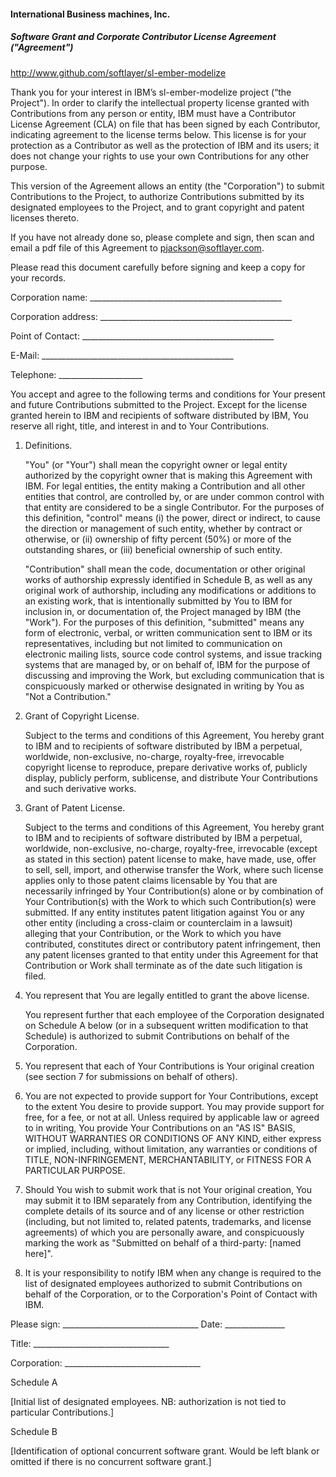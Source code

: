 #### International Business machines, Inc.
##### Software Grant and Corporate Contributor License Agreement ("Agreement")

http://www.github.com/softlayer/sl-ember-modelize


Thank you for your interest in IBM’s sl-ember-modelize project (“the Project").
In order to clarify the intellectual property license granted with Contributions
from any person or entity, IBM must have a Contributor License Agreement (CLA)
on file that has been signed by each Contributor, indicating agreement to the
license terms below. This license is for your protection as a Contributor as
well as the protection of IBM and its users; it does not change your rights to
use your own Contributions for any other purpose.

This version of the Agreement allows an entity (the "Corporation") to submit
Contributions to the Project, to authorize Contributions submitted by its
designated employees to the Project, and to grant copyright and patent licenses
thereto.

If you have not already done so, please complete and sign, then scan and email a
pdf file of this Agreement to pjackson@softlayer.com.



Please read this document carefully before signing and keep a copy for your
records.

Corporation name:    ________________________________________________

Corporation address: ________________________________________________

Point of Contact:    ________________________________________________

E-Mail:              ________________________________________________

Telephone:           _____________________


You accept and agree to the following terms and conditions for Your present and
future Contributions submitted to the Project. Except for the license granted
herein to IBM and recipients of software distributed by IBM, You reserve all
right, title, and interest in and to Your Contributions.

1. Definitions.

   "You" (or "Your") shall mean the copyright owner or legal entity
   authorized by the copyright owner that is making this Agreement
   with IBM. For legal entities, the entity making a Contribution and
   all other entities that control, are controlled by, or are under
   common control with that entity are considered to be a single
   Contributor. For the purposes of this definition, "control" means
   (i) the power, direct or indirect, to cause the direction or
   management of such entity, whether by contract or otherwise, or
   (ii) ownership of fifty percent (50%) or more of the outstanding
   shares, or (iii) beneficial ownership of such entity.

   "Contribution" shall mean the code, documentation or other original
   works of authorship expressly identified in Schedule B, as well as
   any original work of authorship, including any modifications or
   additions to an existing work, that is intentionally submitted by
   You to IBM for inclusion in, or documentation of, the Project managed
   by IBM (the "Work"). For the purposes of this definition, "submitted"
   means any form of electronic, verbal, or written communication sent to
   IBM or its representatives, including but not limited to communication
   on electronic mailing lists, source code control systems, and issue
   tracking systems that are managed by, or on behalf of, IBM for the
   purpose of discussing and improving the Work, but excluding
   communication that is conspicuously marked or otherwise designated
   in writing by You as "Not a Contribution."

2. Grant of Copyright License.

   Subject to the terms and conditions of this Agreement,
   You hereby grant to IBM and to recipients of software
   distributed by IBM a perpetual, worldwide, non-exclusive,
   no-charge, royalty-free, irrevocable copyright license to
   reproduce, prepare derivative works of, publicly display,
   publicly perform, sublicense, and distribute Your Contributions
   and such derivative works.

3. Grant of Patent License.

   Subject to the terms and conditions of this Agreement,
   You hereby grant to IBM and to recipients of software
   distributed by IBM a perpetual, worldwide, non-exclusive,
   no-charge, royalty-free, irrevocable (except as
   stated in this section) patent license to make, have made, use,
   offer to sell, sell, import, and otherwise transfer the Work,
   where such license applies only to those patent claims licensable
   by You that are necessarily infringed by Your Contribution(s)
   alone or by combination of Your Contribution(s) with the Work to
   which such Contribution(s) were submitted. If any entity institutes
   patent litigation against You or any other entity (including a
   cross-claim or counterclaim in a lawsuit) alleging that your
   Contribution, or the Work to which you have contributed, constitutes
   direct or contributory patent infringement, then any patent licenses
   granted to that entity under this Agreement for that Contribution or
   Work shall terminate as of the date such litigation is filed.

4. You represent that You are legally entitled to grant the above
   license.

   You represent further that each employee of the Corporation
   designated on Schedule A below (or in a subsequent written
   modification to that Schedule) is authorized to submit
   Contributions on behalf of the Corporation.

5. You represent that each of Your Contributions is Your original
   creation (see section 7 for submissions on behalf of others).

6. You are not expected to provide support for Your Contributions,
   except to the extent You desire to provide support. You may provide
   support for free, for a fee, or not at all. Unless required by
   applicable law or agreed to in writing, You provide Your
   Contributions on an "AS IS" BASIS, WITHOUT WARRANTIES OR CONDITIONS
   OF ANY KIND, either express or implied, including, without
   limitation, any warranties or conditions of TITLE, NON-INFRINGEMENT,
   MERCHANTABILITY, or FITNESS FOR A PARTICULAR PURPOSE.

7. Should You wish to submit work that is not Your original creation,
   You may submit it to IBM separately from any
   Contribution, identifying the complete details of its source and
   of any license or other restriction (including, but not limited
   to, related patents, trademarks, and license agreements) of which
   you are personally aware, and conspicuously marking the work as
   "Submitted on behalf of a third-party: [named here]".

8. It is your responsibility to notify IBM when any change
   is required to the list of designated employees authorized to submit
   Contributions on behalf of the Corporation, or to the Corporation's
   Point of Contact with IBM.



Please sign: __________________________________ Date: _______________

Title:       __________________________________

Corporation: __________________________________


Schedule A

   [Initial list of designated employees.  NB: authorization is not
    tied to particular Contributions.]




Schedule B

   [Identification of optional concurrent software grant.  Would be
    left blank or omitted if there is no concurrent software grant.]


